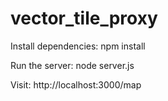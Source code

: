 vector_tile_proxy
=================

Install dependencies:
npm install

Run the server:
node server.js

Visit:
http://localhost:3000/map